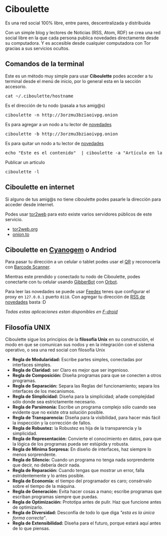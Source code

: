 # Ciboulette

Es una red social 100% libre, entre pares, descentralizada y distribuida

Con un simple blog y lectores de Noticias (RSS, Atom, RDF) se crea una red social libre en la que cada persona publica novedades directamente desde su computadora.
Y es accesible desde cualquier computadora con Tor gracias a sus servicios ocultos.

## Comandos de la terminal

Este es un método muy simple para usar **Ciboulette** podes acceder a tu terminal desde el menú de inicio, por lo general esta en la sección accesorio.

<pre>cat ~/.ciboulette/hostname</pre>

Es el dirección de tu nodo (pasala a tus amig@s)

<pre>ciboulette -n http://3orzmu3bziaoivpg.onion</pre>

Es para agregar a un nodo a tu lector de [novedades](/articles/novedades/)

<pre>ciboulette -b http://3orzmu3bziaoivpg.onion</pre>

Es para quitar un nodo a tu lector de [novedades](/articles/novedades/)

<pre>echo "Este es el contenido"  | ciboulette -a "Artículo en la terminal"</pre>

Publicar un articulo

<pre>ciboulette -l</pre>

## Ciboulette en internet

Si alguno de tus amig@s no tiene ciboulette podes pasarle la dirección para acceder desde internet.

Podes usar [tor2web](https://es.wikipedia.org/wiki/.onion#tor2web) para esto existe varios servidores públicos de este servicio.

* [tor2web.org](https://tor2web.org)
* [onion.to](https://onion.to)

## Ciboulette en [Cyanogem](http://www.cyanogenmod.org/) o Andriod

Para pasar tu dirección a un celular o tablet podes usar el [QR](/qr.png) y reconocerla con [Barcode Scanner](https://f-droid.org/repository/browse/?fdfilter=qr&fdid=com.google.zxing.client.android).

Mientras este prendido y conectado tu nodo de Ciboulette, podes conectarte con tu celular usando [GibberBot](https://f-droid.org/repository/browse/?fdfilter=orbot&fdid=info.guardianproject.otr.app.im) con [Orbot](https://f-droid.org/repository/browse/?fdfilter=orbot&fdid=org.torproject.android). 

Para leer las novedades se puede usar [Feedex](https://f-droid.org/repository/browse/?fdfilter=feedex&fdid=net.fred.feedex) tenes que configurar el proxy en `127.0.0.1` puerto `8118`. Con agregar tu dirección de [RSS de novedades](/novedades.xml) basta :D

_Todas estas aplicaciones estan disponibles en [F-droid](http://f-droid.org/)_

## Filosofía UNIX

Ciboulette sigue los principios de la **filosofía Unix** en su construcción, el modo en que se comunican sus nodos y en la integración con el sistema operativo, o sea una red social con filosofía Unix

* **Regla de Modularidad:** Escribe partes simples, conectadas por interfaces simples.
* **Regla de Claridad:** ser Claro es mejor que ser ingenioso.
* **Regla de Composición:** Diseña programas para que se conecten a otros programas.
* **Regla de Separación:** Separa las Reglas del funcionamiento; separa los interfaces de los mecanismos.
* **Regla de Simplicidad:** Diseña para la simplicidad; añade complejidad sólo donde sea estrictamente necesario.
* **Regla de Parsimonia:** Escribe un programa complejo sólo cuando sea evidente que no existe otra solución posible.
* **Regla de Transparencia:** Diseña para la visibilidad, para hacer más fácil la inspección y la corrección de fallos.
* **Regla de Robustez:** la Robustez es hija de la transparencia y la simplicidad.
* **Regla de Representación:** Convierte el conocimiento en datos, para que la lógica de los programas pueda ser estúpida y robusta.
* **Regla de Mínima Sorpresa:** En diseño de interfaces, haz siempre lo menos sorprendente.
* **Regla de Silencio:** Cuando un programa no tenga nada sorprendente que decir, no debería decir nada.
* **Regla de Reparación:** Cuando tengas que mostrar un error, falla estridentemente y lo antes posible.
* **Regla de Economía:** el tiempo del programador es caro; consérvalo sobre el tiempo de la máquina.
* **Regla de Generación:** Evita hacer cosas a mano; escribe programas que escriban programas siempre que puedas.
* **Regla de Optimización:** Prototipa antes de pulir. Haz que funcione antes de optimizarlo.
* **Regla de Diversidad:** Desconfía de todo lo que diga _"esta es la única forma correcta"_.
* **Regla de Extensibilidad:** Diseña para el futuro, porque estará aquí antes de lo que piensas.
